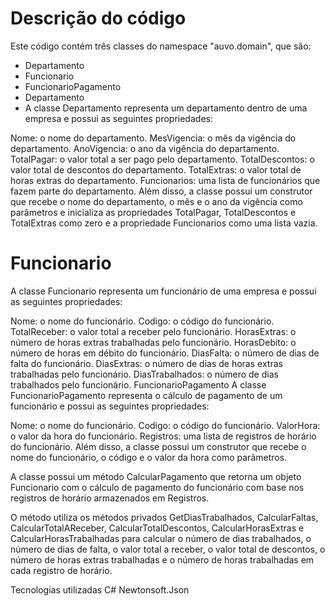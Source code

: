 ﻿# Descrição do código
Este código contém três classes do namespace "auvo.domain", que são:

* Departamento
* Funcionario
* FuncionarioPagamento
* Departamento
* A classe Departamento representa um departamento dentro de uma empresa e possui as seguintes propriedades:

Nome: o nome do departamento.
MesVigencia: o mês da vigência do departamento.
AnoVigencia: o ano da vigência do departamento.
TotalPagar: o valor total a ser pago pelo departamento.
TotalDescontos: o valor total de descontos do departamento.
TotalExtras: o valor total de horas extras do departamento.
Funcionarios: uma lista de funcionários que fazem parte do departamento.
Além disso, a classe possui um construtor que recebe o nome do departamento, o mês e o ano da vigência como parâmetros e inicializa as propriedades TotalPagar, TotalDescontos e TotalExtras como zero e a propriedade Funcionarios como uma lista vazia.

# Funcionario
A classe Funcionario representa um funcionário de uma empresa e possui as seguintes propriedades:

Nome: o nome do funcionário.
Codigo: o código do funcionário.
TotalReceber: o valor total a receber pelo funcionário.
HorasExtras: o número de horas extras trabalhadas pelo funcionário.
HorasDebito: o número de horas em débito do funcionário.
DiasFalta: o número de dias de falta do funcionário.
DiasExtras: o número de dias de horas extras trabalhadas pelo funcionário.
DiasTrabalhados: o número de dias trabalhados pelo funcionário.
FuncionarioPagamento
A classe FuncionarioPagamento representa o cálculo de pagamento de um funcionário e possui as seguintes propriedades:

Nome: o nome do funcionário.
Codigo: o código do funcionário.
ValorHora: o valor da hora do funcionário.
Registros: uma lista de registros de horário do funcionário.
Além disso, a classe possui um construtor que recebe o nome do funcionário, o código e o valor da hora como parâmetros.

A classe possui um método CalcularPagamento que retorna um objeto Funcionario com o cálculo de pagamento do funcionário com base nos registros de horário armazenados em Registros.

O método utiliza os métodos privados GetDiasTrabalhados, CalcularFaltas, CalcularTotalAReceber, CalcularTotalDescontos, CalcularHorasExtras e CalcularHorasTrabalhadas para calcular o número de dias trabalhados, o número de dias de falta, o valor total a receber, o valor total de descontos, o número de horas extras trabalhadas e o número de horas trabalhadas em cada registro de horário.

Tecnologias utilizadas
C#
Newtonsoft.Json